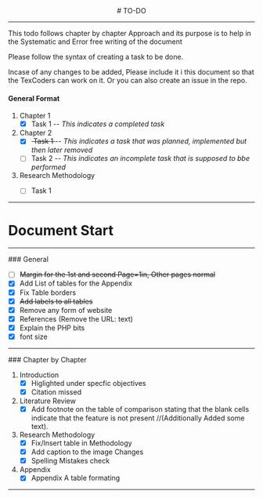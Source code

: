 <center>
# TO-DO
</center>
<hr>
<p> 
This todo follows chapter by chapter Approach and its purpose is to help in the Systematic and Error free writing of the document
</p>
<p>Please follow the syntax of creating a task to be done. </p>
<p>Incase of any changes to be added, Please include it i this document so that the TexCoders can work on it. Or you can also create an issue in the repo.</p>


#### General Format
1. Chapter 1
    - [x] Task 1  -- <i>This indicates a completed task</i>
2. Chapter 2
    - [x] <strike> Task 1 </strike> -- <i>This indicates a task that was planned, implemented but then later removed</i>
    - [ ] Task 2 -- <i>This indicates an incomplete task that is supposed to bbe performed</i>
3. Research Methodology
    - [ ] Task 1


<hr>
<h1>Document Start</h1>
<hr>
### General

- [ ] <strike>Margin for the 1st and second Page=1in, Other pages normal</strike>
- [x] Add List of tables for the Appendix
- [x] Fix Table borders
- [x] <strike>Add labels to all tables </strike>
- [x] Remove any form of website
- [x] References (Remove the URL: text)
- [x] Explain the PHP bits
- [x] font size

<hr>
### Chapter by Chapter

1. Introduction
    - [x] Higlighted under specfic objectives   
    - [x] Citation missed
2. Literature Review
    - [x] Add footnote on the table of comparison stating that the blank cells indicate that the feature is not present  //(Additionally Added some text).
3. Research Methodology
    - [x] Fix/Insert table in Methodology
    - [x] Add caption to the image Changes
    - [x] Spelling Mistakes check
4. Appendix
    - [x] Appendix A table formating
<hr>
